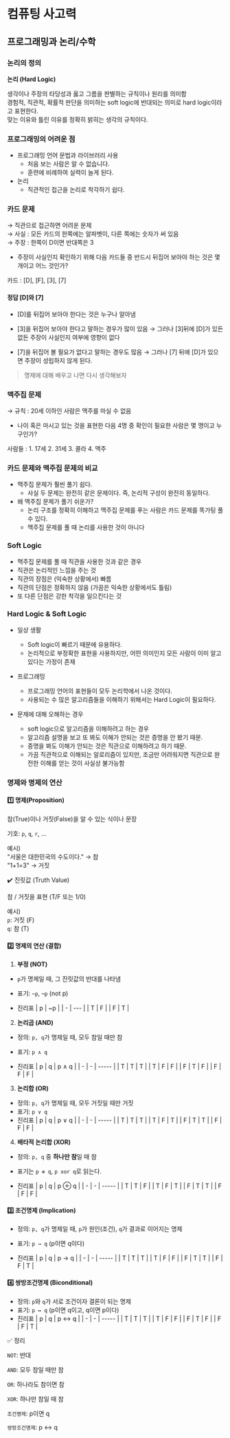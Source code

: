 # 컴퓨팅 사고력

## 프로그래밍과 논리/수학

### 논리의 정의

**논리 (Hard Logic)**

생각이나 주장의 타당성과 옳고 그름을 판별하는 규칙이나 원리를 의미함   
경험적, 직관적, 확률적 판단을 의미하는 soft logic에 반대되는 의미로 hard logic이라고 표현한다.   
맞는 이유와 틀린 이유를 정확히 밝히는 생각의 규칙이다.

### 프로그래밍의 어려운 점

- 프로그래밍 언어 문법과 라이브러리 사용
  - 처음 보는 사람은 알 수 없습니다.
  - 훈련에 비례하여 실력이 늘게 된다.
- 논리
  - 직관적인 접근을 논리로 착각하기 쉽다.

### 카드 문제
 
→ 직관으로 접근하면 어려운 문제   
→ 사실 : 모든 카드의 한쪽에는 알파벳이, 다른 쪽에는 숫자가 써 있음   
→ 주장 : 한쪽이 D이면 반대쪽은 3

- 주장이 사실인지 확인하기 위해 다음 카드들 중 반드시 뒤집어 보아야 하는 것은 몇 개이고 어느 것인가?

카드 : [D], [F], [3], [7]


#### 정답 [D]와 [7]

- [D]를 뒤집어 보아야 한다는 것은 누구나 알아냄
- [3]을 뒤집어 보아야 한다고 말하는 경우가 많이 있음
→  그러나 [3]뒤에 [D]가 있든 없든 주장이 사실인지 여부에 영향이 없다

- [7]을 뒤집어 볼 필요가 없다고 말하는 경우도 많음
→  그러나 [7] 뒤에 [D]가 있으면 주장이 성립하지 않게 된다.

> 명제에 대해 배우고 나면 다시 생각해보자

### 맥주집 문제

→ 규칙 : 20세 이하인 사람은 맥주를 마실 수 없음   

- 나이 혹은 마시고 있는 것을 표현한 다음 4명 중 확인이 필요한 사람은 몇 명이고 누구인가?

사람들 : 1. 17세    2. 31세    3. 콜라    4. 맥주

### 카드 문제와 맥주집 문제의 비교

- 맥주집 문제가 훨씬 풀기 쉽다.
  - 사실 두 문제는 완전히 같은 문제이다. 즉, 논리적 구성이 완전히 동일하다.
- 왜 맥주집 문제가 풀기 쉬운가?
  - 논리 구조를 정확히 이해하고 맥주집 문제를 푸는 사람은 카드 문제를 똑가팅 풀 수 있다.
  - 맥주집 문제를 풀 때 논리를 사용한 것이 아니다

### Soft Logic
- 맥주집 문제를 풀 때 직관을 사용한 것과 같은 경우
- 직관은 논리적인 느낌을 주는 것
- 직관의 장점은 (익숙한 상황에서) 빠름
- 직관의 단점은 정확하지 않음 (가끔은 익숙한 상황에서도 틀림)
- 또 다른 단점은 강한 착각을 일으킨다는 것

### Hard Logic & Soft Logic

- 일상 생활
  - Soft logic이 빠르기 때문에 유용하다.
  - 논리적으로 부정확한 표현을 사용하지만, 어떤 의미인지 모든 사람이 이미 알고 있다는 가정이 존재

- 프로그래밍
  - 프로그래밍 언어의 표현들이 모두 논리학에서 나온 것이다.
  - 사용되는 수 많은 알고리즘들을 이해하기 위해서는 Hard Logic이 필요하다.

- 문제에 대해 오해하는 경우
  - soft logic으로 알고리즘을 이해하려고 하는 경우
  - 알고리즘 설명을 보고 또 봐도 이해가 안되는 것은 증명을 안 봤기 때문.
  - 증명을 봐도 이해가 안되는 것은 직관으로 이해하려고 하기 때문.
  - 가끔 직관적으로 이해되는 알로리즘이 있지만, 조금만 어려워지면 직관으로 완전한 이해를 얻는 것이 사실상 불가능함


### 명제와 명제의 연산

#### 1️⃣ 명제(Proposition)

참(True)이나 거짓(False)을 알 수 있는 식이나 문장

기호: `p`, `q`, `r`, …

예시)   
"서울은 대한민국의 수도이다." → 참   
"1+1=3" → 거짓

✔️ 진릿값 (Truth Value)

참 / 거짓을 표현 (T/F 또는 1/0)

예시)   
`p`: 거짓 (F)   
`q`: 참 (T)

#### 2️⃣ 명제의 연산 (결합)

1. **부정 (NOT)**
- `p`가 명제일 때, 그 진릿값의 반대를 나타냄

- 표기: `~p`, `¬p` (not p)

- 진리표
  | p | \~p |
  | - | --- |
  | T | F   |
  | F | T   |


2.  **논리곱 (AND)**
- 정의: `p, q`가 명제일 때, 모두 참일 때만 참

- 표기: `p ∧ q`

- 진리표
  | p | q | p ∧ q |
  | - | - | ----- |
  | T | T | T     |
  | T | F | F     |
  | F | T | F     |
  | F | F | F     |

3. **논리합 (OR)**
- 정의: `p, q`가 명제일 때, 모두 거짓일 때만 거짓
- 표기: `p ∨ q`
- 진리표
  | p | q | p ∨ q |
  | - | - | ----- |
  | T | T | T     |
  | T | F | T     |
  | F | T | T     |
  | F | F | F     |

4. **배타적 논리합 (XOR)**

- 정의: `p, q` 중 **하나만 참**일 때 참

- 표기는 `p ⊕ q`, `p xor q`로 읽는다.

- 진리표
  | p | q | p ⊕ q |
  | - | - | ----- |
  | T | T | F     |
  | T | F | T     |
  | F | T | T     |
  | F | F | F     |

#### 3️⃣ 조건명제 (Implication)

- 정의: `p, q`가 명제일 때, `p`가 원인(조건), `q`가 결과로 이어지는 명제

- 표기: `p → q` (p이면 q이다)
- 진리표
  | p | q | p → q |
  | - | - | ----- |
  | T | T | T     |
  | T | F | F     |
  | F | T | T     |
  | F | F | T     |

#### 4️⃣ 쌍방조건명제 (Biconditional)

- 정의: `p`와 `q`가 서로 조건이자 결론이 되는 명제
- 표기: `p ↔ q` (p이면 q이고, q이면 p이다)
- 진리표
  | p | q | p ↔ q |
  | - | - | ----- |
  | T | T | T     |
  | T | F | F     |
  | F | T | F     |
  | F | F | T     |


✅ 정리

`NOT`: 반대

`AND`: 모두 참일 때만 참

`OR`: 하나라도 참이면 참

`XOR`: 하나만 참일 때 참

`조건명제`: p이면 q

`쌍방조건명제`: p ↔ q